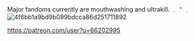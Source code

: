 Major fandoms currently are mouthwashing and ultrakill.
﹒ ⁺ ﹒
![4f6bb1a9bd9b099bdcca86d251711892](https://github.com/user-attachments/assets/17d1cb74-74ec-49f6-b118-68f4024251e0)

https://patreon.com/user?u=66202995

